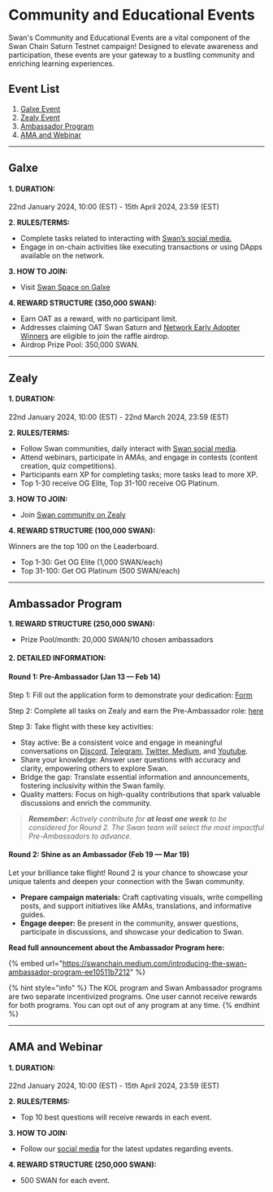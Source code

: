 # Community and Educational Events

Swan's Community and Educational Events are a vital component of the Swan Chain Saturn Testnet campaign! Designed to elevate awareness and participation, these events are your gateway to a bustling community and enriching learning experiences.

## **Event List**

1. [Galxe Event](community-and-educational-events.md#galxe)
2. [Zealy Event](community-and-educational-events.md#zealy)
3. [Ambassador Program](community-and-educational-events.md#ambassador-program)
4. [AMA and Webinar](community-and-educational-events.md#ama-and-webinar)

***

## Galxe

#### 1. DURATION:

22nd January 2024, 10:00 (EST) -  15th April 2024, 23:59 (EST)

**2. RULES/TERMS:**

* Complete tasks related to interacting with [Swan’s social media.](https://linktr.ee/swan\_chain)
* Engage in on-chain activities like executing transactions or using DApps available on the network.

**3. HOW TO JOIN:**

* Visit [Swan Space on Galxe ](https://galxe.com/filswan/campaign/GCg5VtwfnL)

**4. REWARD STRUCTURE (350,000 SWAN):**

* Earn OAT as a reward, with no participant limit.
* Addresses claiming OAT Swan Saturn and [Network Early Adopter Winners](https://docs.google.com/spreadsheets/d/1yS4Eh\_PWTz6PpSOra1Cgiv-vs2AtjQV\_i4ript6W0x8/edit#gid=49911947) are eligible to join the raffle airdrop.
* Airdrop Prize Pool: 350,000 SWAN.

***

## **Zealy**

#### 1. DURATION:&#x20;

22nd January 2024, 10:00 (EST) -  22nd March 2024, 23:59 (EST)

**2. RULES/TERMS:**

* Follow Swan communities, daily interact with [Swan social media](https://linktr.ee/swan\_chain).
* Attend webinars, participate in AMAs, and engage in contests (content creation, quiz competitions).
* Participants earn XP for completing tasks; more tasks lead to more XP.
* Top 1-30 receive OG Elite, Top 31-100 receive OG Platinum.

**3. HOW TO JOIN:**

* Join [Swan community on Zealy](https://zealy.io/c/swan/questboard)

**4. REWARD STRUCTURE (100,000 SWAN):**

Winners are the top 100 on the Leaderboard.

* Top 1-30: Get OG Elite (1,000 SWAN/each)
* Top 31-100: Get OG Platinum (500 SWAN/each)



***

## **Ambassador Program**

**1. REWARD STRUCTURE (250,000 SWAN):**

* Prize Pool/month: 20,000 SWAN/10 chosen ambassadors

#### 2. DETAILED INFORMATION:

#### **Round 1: Pre-Ambassador (Jan 13 — Feb 14)** <a href="#d425" id="d425"></a>

Step 1: Fill out the application form to demonstrate your dedication: [Form](https://forms.gle/TDDk1aF9ZQQBxHBR7)

Step 2: Complete all tasks on Zealy and earn the Pre-Ambassador role: [here](https://zealy.io/c/swanambassadorprogram/questboard?invitationId=yVJLYADWTAUWtk89tLdHh)

Step 3: Take flight with these key activities:

* Stay active: Be a consistent voice and engage in meaningful conversations on [Discord](https://discord.com/invite/M2Y9ynVAhy), [Telegram](https://t.me/swan\_chain), [Twitter](https://twitter.com/swan\_chain),[ Medium](https://swanchain.medium.com/), and [Youtube](https://www.youtube.com/@swan\_chain).
* Share your knowledge: Answer user questions with accuracy and clarity, empowering others to explore Swan.
* Bridge the gap: Translate essential information and announcements, fostering inclusivity within the Swan family.
* Quality matters: Focus on high-quality contributions that spark valuable discussions and enrich the community.

> _**Remember:** Actively contribute for **at least one week** to be considered for Round 2. The Swan team will select the most impactful Pre-Ambassadors to advance._

#### Round 2: Shine as an Ambassador (Feb 19 — Mar 19) <a href="#id-6007" id="id-6007"></a>

Let your brilliance take flight! Round 2 is your chance to showcase your unique talents and deepen your connection with the Swan community.

* **Prepare campaign materials:** Craft captivating visuals, write compelling posts, and support initiatives like AMAs, translations, and informative guides.
* **Engage deeper:** Be present in the community, answer questions, participate in discussions, and showcase your dedication to Swan.

**Read full announcement about the Ambassador Program here:**

{% embed url="https://swanchain.medium.com/introducing-the-swan-ambassador-program-ee10511b7212" %}

{% hint style="info" %}
The KOL program and Swan Ambassador programs are two separate incentivized programs. One user cannot receive rewards for both programs. You can opt out of any program at any time.&#x20;
{% endhint %}

***

## **AMA and Webinar**

#### 1. DURATION:&#x20;

22nd January 2024, 10:00 (EST) -  15th April 2024, 23:59 (EST)

**2. RULES/TERMS:**

* Top 10 best questions will receive rewards in each event.

**3. HOW TO JOIN:**

* Follow our [social media](https://linktr.ee/swan\_chain) for the latest updates regarding events.

**4. REWARD STRUCTURE (250,000 SWAN):**

* 500 SWAN for each event.
